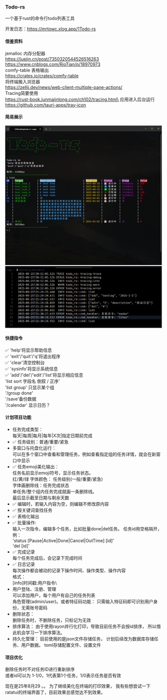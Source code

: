 ### Todo-rs
一个基于rust的命令行todo列表工具

开发日志：https://mrtowc.xlog.app/1Todo-rs

#### 借鉴资料
jemalloc 内存分配器\
https://juejin.cn/post/7350320544526516263  \
https://www.cnblogs.com/RioTian/p/18970973  \
comfy-table 表格输出  \
https://crates.io/crates/comfy-table  \
将终端搬入浏览器  \
https://zellij.dev/news/web-client-multiple-pane-actions/  \
Tracing简要使用\
https://rust-book.junmajinlong.com/ch102/tracing.html\
应用进入后台运行
https://github.com/tauri-apps/tray-icon

#### 简易展示
![alt text](image.png)
![alt text](image-1.png)

#### 快捷指令
✅ 'help'将显示帮助信息\
✅ 'exit'/'quit'/'q'将退出程序\
✅ 'clear'清空控制台\
✅ 'sysinfo'将显示系统信息\
✅ 'add'/'del'/'edit'/'list'将显示相应信息\
'list sort 字段名 倒叙 / 正序'\
'list group' 只显示某个组\
'/group done'\
'/save'备份数据\
'/calendar' 显示日历？

#### 计划项目功能
- 任务完成类型：\
每天|每周|每月|每年|X次|指定日期前完成
- ✅ 任务级别：普通/重要/紧急
- 多窗口与托盘化运行：\
可以在多个窗口中查看和管理任务，例如查看指定组的任务详情，就会在新窗口中显示
- ✅ 任务emoji美化输出：\
任务名前显示emoji符号，显示任务状态。\
红/黄/绿 字体颜色： 任务级别(一般/重要/紧急)\
字体画删除线：任务完成状态\
单任务/整个组内任务完成就画一条删除线。\
最后显示截至日期与剩余天数
- ✅ 编辑时，若输入内容为空，则编辑不修改原内容
- ✅ 按关键词查找任务
- ✅ 表格化输出
- ✅ 批量操作: \
    输入一次指令，编辑多个任务，比如批量done|del任务。
    任务id用空格隔开，例：\
    'status [Pause|Active|Done|Cancel|OutTime] [id]'\
    'del [id]'
- ✅ 完成记录\
    每个任务完成后，会记录下完成时间
- ✅ 日志记录\
    每次操作都会被动的记录下操作时间、操作类型、操作内容\
    格式：\
    [info]时间戳:用户指令\
- 用户登陆、注册、管理\
    可以添加用户，每个用户有自己的任务列表\
    角色管理(admin/user)。或者特征码功能：
    只需输入特征码即可识别用户身份，无需账号密码
- 删除状态：\
    删除任务时，不删除任务，只标记为无效
- 排序算法：
    由于使用rayon并行化打印，导致目前任务不会按id排序，
    所以借此机会学习一下排序算法。
- 持久化管理：
    目前使用的是json文件存储任务，
    计划后续改为数据库存储任务、用户数据。
    toml存储配置文件、设置文件


#### 项目优化
删除任务时不对任务ID进行重新排序\
或者id可以为 1-1/0，1代表第1个任务，1/0表示任务是否有效

现在是25年8月29 。。 为了继续美化在终端的打印效果，
我有些想尝试一下ratatui的终端界面了，目前效果总感觉达不到效果。

